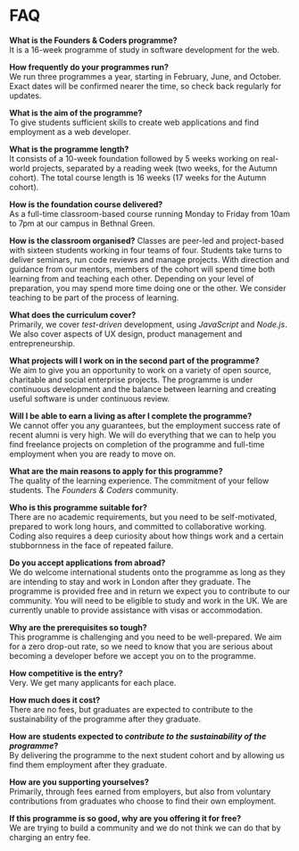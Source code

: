 # FAQ

**What is the Founders & Coders programme?**    
It is a 16-week programme of study in software development for the web.  

**How frequently do your programmes run?**  
We run three programmes a year, starting in February, June, and October. Exact dates will be confirmed nearer the time, so check back regularly for updates.  

**What is the aim of the programme?**    
To give students sufficient skills to create web applications and find employment as a web developer.

**What is the programme length?**    
It consists of a 10-week foundation followed by 5 weeks working on real-world projects, separated by a reading week (two weeks, for the Autumn cohort). The total course length is 16 weeks (17 weeks for the Autumn cohort).

**How is the foundation course delivered?**    
As a full-time classroom-based course running Monday to Friday from 10am to 7pm at our campus in Bethnal Green.

**How is the classroom organised?**
Classes are peer-led and project-based with sixteen students working in four teams of four. Students take turns to deliver seminars, run code reviews and manage projects. With direction and guidance from our mentors, members of the cohort will spend time both learning from and teaching each other. Depending on your level of preparation, you may spend more time doing one or the other. We consider teaching to be part of the process of learning.

**What does the curriculum cover?**    
Primarily, we cover *test-driven* development, using *JavaScript* and *Node.js*. We also cover aspects of UX design, product management and entrepreneurship.

**What projects will I work on in the second part of the programme?**  
We aim to give you an opportunity to work on a variety of open source, charitable and social enterprise projects. The programme is under continuous development and the balance between learning and creating useful software is under continuous review.  

**Will I be able to earn a living as after I complete the programme?**  
We cannot offer you any guarantees, but the employment success rate of recent alumni is very high. We will do everything that we can to help you find freelance projects on completion of the programme and full-time employment when you are ready to move on.

**What are the main reasons to apply for this programme?**     
The quality of the learning experience. The commitment of your fellow students. The *Founders & Coders* community.

**Who is this programme suitable for?**    
There are no academic requirements, but you need to be self-motivated, prepared to work long hours, and committed to collaborative working. Coding also requires a deep curiosity about how things work and a certain stubbornness in the face of repeated failure.

**Do you accept applications from abroad?**  
We do welcome international students onto the programme as long as they are intending to stay and work in London after they graduate. The programme is provided free and in return we expect you to contribute to our community. You will need to be eligible to study and work in the UK. We are currently unable to provide assistance with visas or accommodation.  

**Why are the prerequisites so tough?**    
This programme is challenging and you need to be well-prepared. We aim for a zero drop-out rate, so we need to know that you are serious about becoming a developer before we accept you on to the programme.

**How competitive is the entry?**    
Very. We get many applicants for each place.

**How much does it cost?**     
There are no fees, but graduates are expected to contribute to the sustainability of the programme after they graduate.

**How are students expected to *contribute to the sustainability of the programme*?**     
By delivering the programme to the next student cohort and by allowing us find them employment after they graduate.

**How are you supporting yourselves?**    
Primarily, through fees earned from employers, but also from voluntary contributions from graduates who choose to find their own employment.

**If this programme is so good, why are you offering it for free?**    
We are trying to build a community and we do not think we can do that by charging an entry fee.

